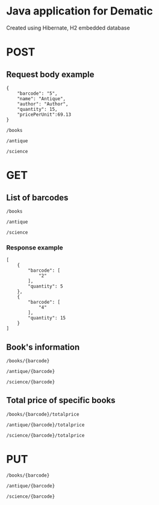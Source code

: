 # Java application for Dematic

Created using Hibernate, H2 embedded database

# POST

## Request body example
```
{
    "barcode": "5",
    "name": "Antique",
    "author": "Author",
    "quantity": 15,
    "pricePerUnit":69.13
}
```

```/books```

```/antique```

```/science```


# GET

## List of barcodes

```/books```

```/antique```

```/science```

### Response example

```
[
    {
        "barcode": [
            "2"
        ],
        "quantity": 5
    },
    {
        "barcode": [
            "4"
        ],
        "quantity": 15
    }
]
```

## Book's information

```/books/{barcode}```

```/antique/{barcode}```

```/science/{barcode}```

## Total price of specific books

```/books/{barcode}/totalprice```

```/antique/{barcode}/totalprice```

```/science/{barcode}/totalprice```

# PUT

```/books/{barcode}```

```/antique/{barcode}```

```/science/{barcode}```
